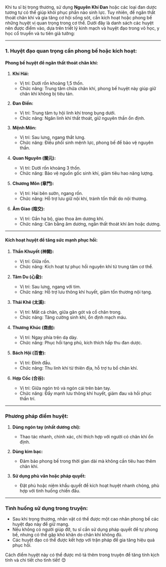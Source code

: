 Khi tu sĩ bị trọng thương, sử dụng **Nguyên Khí Đan** hoặc các loại đan dược tương tự có thể giúp khôi phục phần nào sinh lực. Tuy nhiên, để ngăn thất thoát chân khí và gia tăng cơ hội sống sót, cần kích hoạt hoặc phong bế những huyệt vị quan trọng trong cơ thể. Dưới đây là danh sách các huyệt nên được điểm vào, dựa trên triết lý kinh mạch và huyệt đạo trong võ học, y học cổ truyền và tu tiên giả tưởng:  

---

### **1. Huyệt đạo quan trọng cần phong bế hoặc kích hoạt:**

#### **Phong bế huyệt để ngăn thất thoát chân khí:**
1. **Khí Hải:** 
   - Vị trí: Dưới rốn khoảng 1,5 thốn.  
   - Chức năng: Trung tâm chứa chân khí, phong bế huyệt này giúp giữ chân khí không bị tiêu tán.  
   
2. **Đan Điền:**  
   - Vị trí: Trung tâm tụ hội linh khí trong bụng dưới.  
   - Chức năng: Ngăn linh khí thất thoát, giữ nguyên thần ổn định.  

3. **Mệnh Môn:**  
   - Vị trí: Sau lưng, ngang thắt lưng.  
   - Chức năng: Điều phối sinh mệnh lực, phong bế để bảo vệ nguyên thần.  

4. **Quan Nguyên (關元):**  
   - Vị trí: Dưới rốn khoảng 3 thốn.  
   - Chức năng: Bảo vệ nguồn gốc sinh khí, giảm tiêu hao năng lượng.  

5. **Chương Môn (章門):**  
   - Vị trí: Hai bên sườn, ngang rốn.  
   - Chức năng: Hỗ trợ lưu giữ nội khí, tránh tổn thất do nội thương.  

6. **Âm Giao (陰交):**  
   - Vị trí: Gần hạ bộ, giao thoa âm dương khí.  
   - Chức năng: Cân bằng âm dương, ngăn thất thoát khí âm hoặc dương.  

---

#### **Kích hoạt huyệt để tăng sức mạnh phục hồi:**
1. **Thần Khuyết (神闕):**  
   - Vị trí: Giữa rốn.  
   - Chức năng: Kích hoạt tự phục hồi nguyên khí từ trung tâm cơ thể.  

2. **Tâm Du (心兪):**  
   - Vị trí: Sau lưng, ngang với tim.  
   - Chức năng: Hỗ trợ lưu thông khí huyết, giảm tổn thương nội tạng.  

3. **Thái Khê (太溪):**  
   - Vị trí: Mắt cá chân, giữa gân gót và cổ chân trong.  
   - Chức năng: Tăng cường sinh khí, ổn định mạch máu.  

4. **Thương Khúc (商曲):**  
   - Vị trí: Ngay phía trên dạ dày.  
   - Chức năng: Phục hồi tạng phủ, kích thích hấp thu đan dược.  

5. **Bách Hội (百會):**  
   - Vị trí: Đỉnh đầu.  
   - Chức năng: Thu linh khí từ thiên địa, hỗ trợ tu bổ chân khí.  

6. **Hợp Cốc (合谷):**  
   - Vị trí: Giữa ngón trỏ và ngón cái trên bàn tay.  
   - Chức năng: Đẩy mạnh lưu thông khí huyết, giảm đau và hồi phục thần trí.  

---

### **Phương pháp điểm huyệt:**
1. **Dùng ngón tay (nhất dương chỉ):**  
   - Thao tác nhanh, chính xác, chỉ thích hợp với người có chân khí ổn định.  

2. **Dùng kim bạc:**  
   - Đảm bảo phong bế trong thời gian dài mà không cần tiêu hao thêm chân khí.  

3. **Sử dụng phù văn hoặc pháp quyết:**  
   - Đặt phù hoặc niệm khẩu quyết để kích hoạt huyệt nhanh chóng, phù hợp với tình huống chiến đấu.  

---

### **Tình huống sử dụng trong truyện:**
- Sau khi trọng thương, nhân vật có thể được một cao nhân phong bế các huyệt đạo này để giữ mạng.  
- Nếu không có người giúp đỡ, tu sĩ cần sử dụng pháp quyết để tự phong bế, nhưng có thể gặp khó khăn do chân khí không đủ.  
- Các huyệt đạo có thể được kết hợp với trận pháp để gia tăng hiệu quả phục hồi.

Cách điểm huyệt này có thể được mô tả thêm trong truyện để tăng tính kịch tính và chi tiết cho tình tiết! 😊